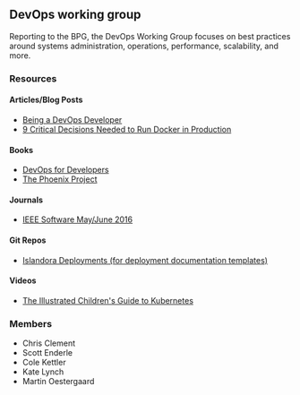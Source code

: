 ## DevOps working group

Reporting to the BPG, the DevOps Working Group focuses on best practices around systems administration, operations, performance, scalability, and more.

### Resources

#### Articles/Blog Posts

* [Being a DevOps Developer](https://medium.com/@devfire/how-to-become-a-devops-engineer-in-six-months-or-less-366097df7737)
* [9 Critical Decisions Needed to Run Docker in Production](https://blog.cloud66.com/9-crtitical-decisions-needed-to-run-docker-in-production/)

#### Books

* [DevOps for Developers](https://www.apress.com/us/book/9781430245698)
* [The Phoenix Project](https://www.amazon.com/Phoenix-Project-DevOps-Helping-Business/dp/0988262592)

#### Journals

* [IEEE Software May/June 2016](https://cybersecurity.ieee.org/blog/2016/06/)

#### Git Repos

* [Islandora Deployments (for deployment documentation templates)](https://github.com/Islandora-Labs/islandora_deployments)

#### Videos

* [The Illustrated Children's Guide to Kubernetes](https://www.youtube.com/watch?v=4ht22ReBjno)

### Members

* Chris Clement
* Scott Enderle
* Cole Kettler
* Kate Lynch
* Martin Oestergaard

